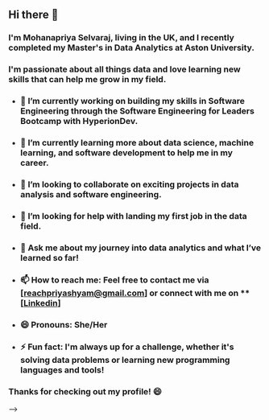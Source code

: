 ## Hi there 👋

### I'm **Mohanapriya Selvaraj**, living in the UK, and I recently completed my **Master's in Data Analytics** at **Aston University**. 
### I'm passionate about all things data and love learning new skills that can help me grow in my field.

- ### 🔭 I’m currently working on building my skills in **Software Engineering** through the **Software Engineering for Leaders Bootcamp** with **HyperionDev**.
- ### 🌱 I’m currently learning more about **data science**, **machine learning**, and **software development** to help me in my career.
- ### 👯 I’m looking to collaborate on exciting projects in **data analysis** and **software engineering**.
- ### 🤔 I’m looking for help with landing my first job in the **data field**.
- ### 💬 Ask me about my journey into **data analytics** and what I’ve learned so far!
- ### 📫 How to reach me: Feel free to contact me via **[reachpriyashyam@gmail.com]** or connect with me on **[[Linkedin](https://www.linkedin.com/in/mohanapriya-selvaraj-390a8653/)]
- ### 😄 Pronouns: She/Her
- ### ⚡ Fun fact: I'm always up for a challenge, whether it's solving data problems or learning new programming languages and tools!
### Thanks for checking out my profile! 😄
-->
